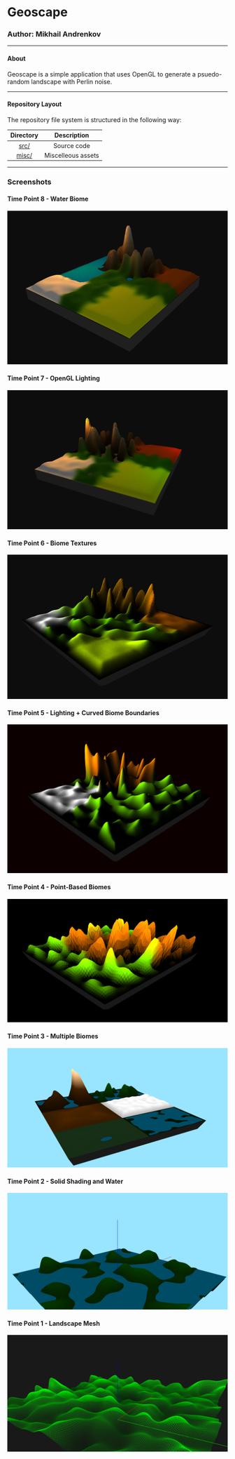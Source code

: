 # Geoscape

### Author: Mikhail Andrenkov

---

#### About
<p> Geoscape is a simple application that uses OpenGL to generate a psuedo-random landscape with Perlin noise.</p>

---

#### Repository Layout
<p> The repository file system is structured in the following way:</p>

| **Directory**                                 |  **Description**       |
| :--------:                                    | :--------:             |
| [src/](src)                                   |  Source code           |
| [misc/](misc)                                 |  Miscelleous assets    |
---
### Screenshots
#### Time Point 8 - Water Biome
![](misc/Timeline_8.png)
#### Time Point 7 - OpenGL Lighting
![](misc/Timeline_7.png)
#### Time Point 6 - Biome Textures
![](misc/Timeline_6.png)
#### Time Point 5 - Lighting + Curved Biome Boundaries
![](misc/Timeline_5.png)
#### Time Point 4 - Point-Based Biomes
![](misc/Timeline_4.png)
#### Time Point 3 - Multiple Biomes
![](misc/Timeline_3.png)
#### Time Point 2 - Solid Shading and Water
![](misc/Timeline_2.png)
#### Time Point 1 - Landscape Mesh
![](misc/Timeline_1.png)
